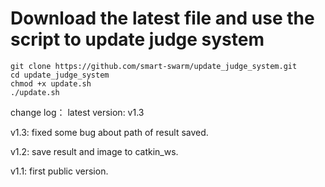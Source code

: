 # Download the latest file and use the script to update judge system
```
git clone https://github.com/smart-swarm/update_judge_system.git
cd update_judge_system
chmod +x update.sh 
./update.sh
```
change log：
latest version: v1.3

v1.3:
fixed some bug about path of result saved. 

v1.2:
save result and image to catkin_ws.

v1.1:
first public version.
